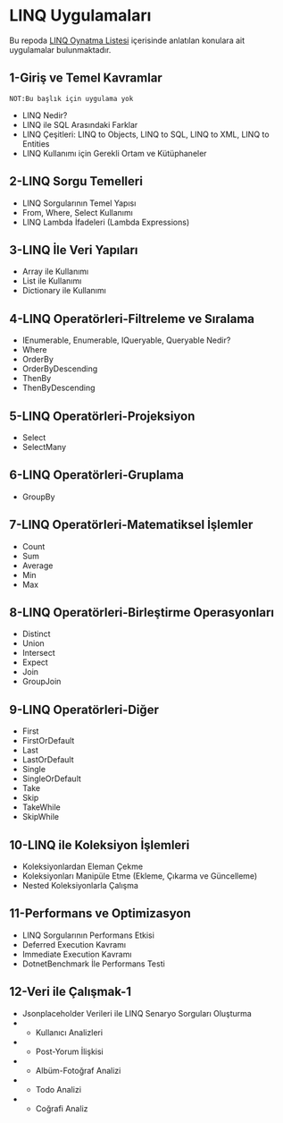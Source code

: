 # LINQ Uygulamaları
Bu repoda [LINQ Oynatma Listesi](https://www.youtube.com/playlist?list=PL2gZB_AT1f5a9xv-qLDSwJDLVZsTNidFz) içerisinde anlatılan konulara ait uygulamalar bulunmaktadır.

## 1-Giriş ve Temel Kavramlar
`NOT:Bu başlık için uygulama yok`
* LINQ Nedir?
* LINQ ile SQL Arasındaki Farklar
* LINQ Çeşitleri: LINQ to Objects, LINQ to SQL, LINQ to XML, LINQ to Entities
* LINQ Kullanımı için Gerekli Ortam ve Kütüphaneler

## 2-LINQ Sorgu Temelleri
* LINQ Sorgularının Temel Yapısı
* From, Where, Select Kullanımı
* LINQ Lambda İfadeleri (Lambda Expressions)

## 3-LINQ İle Veri Yapıları
* Array ile Kullanımı
* List ile Kullanımı
* Dictionary ile Kullanımı

## 4-LINQ Operatörleri-Filtreleme ve Sıralama
* IEnumerable, Enumerable, IQueryable, Queryable Nedir?
* Where
* OrderBy
* OrderByDescending
* ThenBy
* ThenByDescending

## 5-LINQ Operatörleri-Projeksiyon
* Select
* SelectMany

## 6-LINQ Operatörleri-Gruplama
* GroupBy

## 7-LINQ Operatörleri-Matematiksel İşlemler
* Count
* Sum
* Average
* Min
* Max

## 8-LINQ Operatörleri-Birleştirme Operasyonları
* Distinct
* Union
* Intersect
* Expect
* Join
* GroupJoin

## 9-LINQ Operatörleri-Diğer
* First
* FirstOrDefault
* Last
* LastOrDefault
* Single
* SingleOrDefault
* Take
* Skip
* TakeWhile
* SkipWhile

## 10-LINQ ile Koleksiyon İşlemleri
* Koleksiyonlardan Eleman Çekme
* Koleksiyonları Manipüle Etme (Ekleme, Çıkarma ve Güncelleme)
* Nested Koleksiyonlarla Çalışma

## 11-Performans ve Optimizasyon
* LINQ Sorgularının Performans Etkisi
* Deferred Execution Kavramı
* Immediate Execution Kavramı
* DotnetBenchmark İle Performans Testi

## 12-Veri ile Çalışmak-1
* Jsonplaceholder Verileri ile LINQ Senaryo Sorguları Oluşturma
* * Kullanıcı Analizleri
* * Post-Yorum İlişkisi
* * Albüm-Fotoğraf Analizi
* * Todo Analizi
* * Coğrafi Analiz


